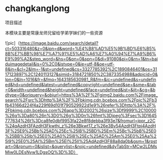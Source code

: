 # changkanglong
项目描述

本模块主要是常康龙师兄留给学弟学妹们的一些资源

![pic]（https://image.baidu.com/search/detail?ct=503316480&z=0&ipn=d&word=%E4%B8%AD%E5%9B%BD%E6%B5%8B%E7%BB%98%E7%A7%91%E5%AD%A6%E7%A0%94%E7%A9%B6%E9%99%A2&step_word=&hs=0&pn=0&spn=0&di=91080&pi=0&rn=1&tn=baiduimagedetail&is=0%2C0&istype=0&ie=utf-8&oe=utf-8&in=&cl=2&lm=-1&st=undefined&cs=3327785392%2C1890846401&os=3117123897%2C1240113127&simid=3184721850%2C3873354988&adpicid=0&lpn=0&ln=1016&fr=&fmq=1643185630981_R&fm=&ic=undefined&s=undefined&hd=undefined&latest=undefined&copyright=undefined&se=&sme=&tab=0&width=undefined&height=undefined&face=undefined&ist=&jit=&cg=&bdtype=0&oriquery=&objurl=https%3A%2F%2Fgimg2.baidu.com%2Fimage_search%2Fsrc%3Dhttp%3A%2F%2Fbkimg.cdn.bcebos.com%2Fpic%2Fb3fb43166d224f4a229f69d101f790529922d1e9%26refer%3Dhttp%3A%2F%2Fbkimg.cdn.bcebos.com%26app%3D2002%26size%3Df9999%2C10000%26q%3Da80%26n%3D0%26g%3D0n%26fmt%3Djpeg%3Fsec%3D1645777634%26t%3Dca8fe0dbf9953fa22e8f8debba3f93e7&fromurl=ippr_z2C%24qAzdH3FAzdH3Fkwthj_z%26e3Bkwt17_z%26e3Bv54AzdH3Ftpj4AzdH3F%25E9%25Bb%25AD%25Ec%25lB%25BD%25Em%25Bc%25bB%25E0%25BB%25lb%25E0%25A0%25l8%25Ec%25AD%25Am%25E0%25Aa%25l9%25E0%25Al%25Bm%25El%25ll%25AdAzdH3F88a8da0b&gsm=1&rpstart=0&rpnum=0&islist=&querylist=&nojc=undefined&dyTabStr=MCw2LDMsMiw0LDEsNyw1LDgsOQ%3D%3D）

